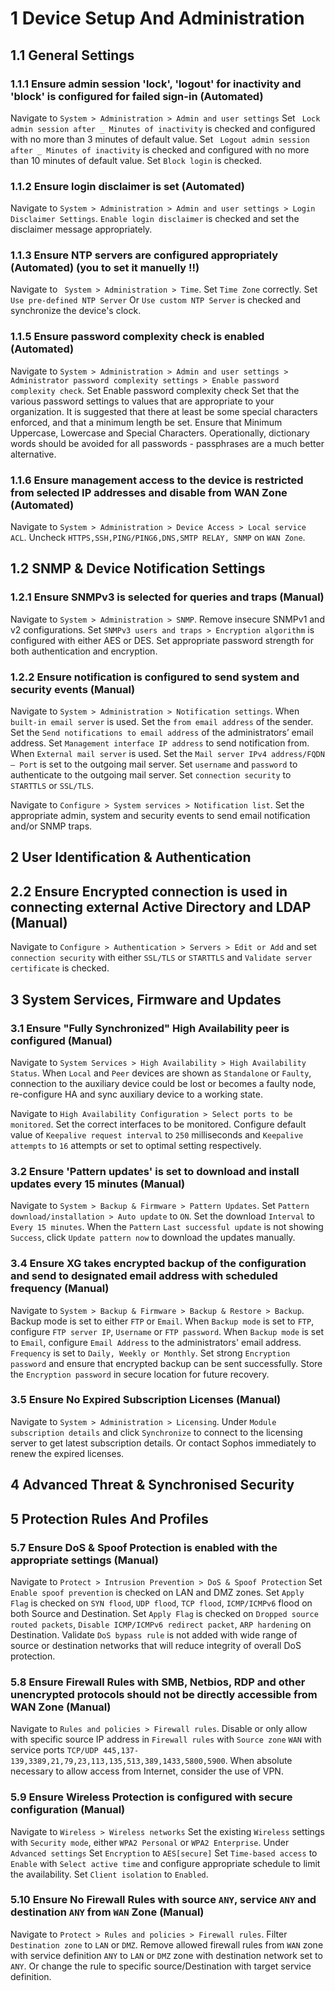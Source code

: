 # 1 Device Setup And Administration
## 1.1 General Settings
### 1.1.1 Ensure admin session 'lock', 'logout' for inactivity and 'block' is configured for failed sign-in (Automated)
Navigate to `System > Administration > Admin and user settings`
Set ` Lock admin session after _ Minutes of inactivity` is checked and configured with no more than 3 minutes of default value.
Set  ` Logout admin session after _ Minutes of inactivity` is checked and configured with no more than 10 minutes of default value.
Set `Block login` is checked.
### 1.1.2 Ensure login disclaimer is set (Automated)
Navigate to `System > Administration > Admin and user settings > Login Disclaimer Settings`.
`Enable login disclaimer` is checked and set the disclaimer message appropriately.
### 1.1.3 Ensure NTP servers are configured appropriately (Automated) (you to set it manuelly !!)
Navigate to ` System > Administration > Time`.
Set `Time Zone` correctly.
Set ` Use pre-defined NTP Server ` Or ` Use custom NTP Server ` is checked and 
synchronize the device's clock.
### 1.1.5 Ensure password complexity check is enabled (Automated)
Navigate to ` System > Administration > Admin and user settings > Administrator password complexity settings > Enable password complexity check `.
Set Enable password complexity check
Set that the various password settings to values that are appropriate to your organization. It is suggested that there at least be some special characters enforced, and that a minimum length be set. Ensure that Minimum Uppercase, Lowercase and Special Characters. 
Operationally, dictionary words should be avoided for all passwords - passphrases are a much better alternative.
### 1.1.6 Ensure management access to the device is restricted from selected IP addresses and disable from WAN Zone (Automated)
Navigate to `System > Administration > Device Access > Local service ACL`.
Uncheck `HTTPS,SSH,PING/PING6,DNS,SMTP RELAY, SNMP` on `WAN Zone`.


## 1.2 SNMP & Device Notification Settings
### 1.2.1 Ensure SNMPv3 is selected for queries and traps (Manual)
Navigate to `System > Administration > SNMP`.
Remove insecure SNMPv1 and v2 configurations.
Set `SNMPv3 users and traps > Encryption algorithm` is configured with either 
AES or DES. Set appropriate password strength for both authentication and encryption.
### 1.2.2 Ensure notification is configured to send system and security events (Manual)
Navigate to `System > Administration > Notification settings`.
    When `built-in email server` is used.
        Set the `from email address` of the sender.
        Set the `Send notifications to email address` of the administrators’ email address.
        Set `Management interface IP address` to send notification from.
    When `External mail server` is used.
        Set the `Mail server IPv4 address/FQDN – Port` is set to the outgoing mail server.
        Set `username` and `password` to authenticate to the outgoing mail server.
        Set `connection security` to `STARTTLS` or `SSL/TLS`.

Navigate to `Configure > System services > Notification list`.
Set the appropriate admin, system and security events to send email notification and/or SNMP traps.

## 2 User Identification & Authentication
## 2.2 Ensure Encrypted connection is used in connecting external Active Directory and LDAP (Manual)
Navigate to `Configure > Authentication > Servers > Edit or Add` and set `connection security` with either `SSL/TLS` or `STARTTLS` and `Validate server certificate` is checked.
## 3 System Services, Firmware and Updates
### 3.1 Ensure "Fully Synchronized" High Availability peer is configured (Manual)
Navigate to `System Services > High Availability > High Availability Status`.
    When `Local` and `Peer` devices are shown as `Standalone` or `Faulty`, connection to the auxiliary device could be lost or becomes a faulty node, re-configure HA and sync auxiliary device to a working state. 

Navigate to `High Availability Configuration > Select ports to be monitored`. 
Set the correct interfaces to be monitored.
Configure default value of `Keepalive request interval` to `250` milliseconds and `Keepalive attempts` to `16` attempts or set to optimal setting respectively.
### 3.2 Ensure 'Pattern updates' is set to download and install updates every 15 minutes (Manual)
Navigate to `System > Backup & Firmware > Pattern Updates`.
Set `Pattern download/installation > Auto update` to `ON`.
Set the download `Interval` to `Every 15 minutes`.
    When the `Pattern` `Last successful update` is not showing `Success`, 
    click `Update pattern now` to download the updates manually.
### 3.4 Ensure XG takes encrypted backup of the configuration and send to designated email address with scheduled frequency (Manual)
Navigate to `System > Backup & Firmware > Backup & Restore > Backup`.
Backup mode is set to either `FTP` or `Email`. 
    When `Backup mode` is set to `FTP`,
        configure `FTP server IP`, `Username` or `FTP password`.
    When `Backup mode` is set to `Email`,
        configure `Email Address` to the administrators' email address.
        `Frequency` is set to `Daily, Weekly or Monthly`.
Set strong `Encryption password` and ensure that encrypted backup can be sent successfully. Store the `Encryption password` in secure location for future recovery.
### 3.5 Ensure No Expired Subscription Licenses (Manual)
Navigate to `System > Administration > Licensing`.
Under `Module subscription details` and click `Synchronize` to connect to the 
licensing server to get latest subscription details. Or contact Sophos 
immediately to renew the expired licenses.
## 4 Advanced Threat & Synchronised Security
## 5 Protection Rules And Profiles
### 5.7 Ensure DoS & Spoof Protection is enabled with the appropriate settings (Manual)
Navigate to `Protect > Intrusion Prevention > DoS & Spoof Protection`
Set `Enable spoof prevention` is checked on LAN and DMZ zones.
Set `Apply Flag` is checked on `SYN flood`, `UDP flood`, `TCP flood`, `ICMP/ICMPv6` flood on both Source and Destination.
Set `Apply Flag` is checked on `Dropped source routed packets`, `Disable ICMP/ICMPv6 redirect packet`, `ARP hardening` on Destination.
Validate `DoS bypass rule` is not added with wide range of source or destination networks that will reduce integrity of overall DoS protection.
### 5.8 Ensure Firewall Rules with SMB, Netbios, RDP and other unencrypted protocols should not be directly accessible from WAN Zone (Manual)
Navigate to `Rules and policies > Firewall rules`.
Disable or only allow with specific source IP address in `Firewall rules` 
    with `Source zone` `WAN` with service ports `TCP/UDP 445,137-139,3389,21,79,23,113,135,513,389,1433,5800,5900`. 
    When absolute necessary to allow access from Internet, consider the use of VPN.
### 5.9 Ensure Wireless Protection is configured with secure configuration (Manual)
Navigate to `Wireless > Wireless networks`
Set the existing `Wireless` settings with `Security mode`, either `WPA2 Personal` or `WPA2 Enterprise`.
Under `Advanced settings`
Set `Encryption` to `AES[secure]`
Set `Time-based access` to `Enable` with `Select active time` and configure 
appropriate schedule to limit the availability.
Set `Client isolation` to `Enabled`.
### 5.10 Ensure No Firewall Rules with source `ANY`, service `ANY` and destination `ANY` from `WAN` Zone (Manual)
Navigate to `Protect > Rules and policies > Firewall rules`.
Filter `Destination zone` to `LAN` or `DMZ`.
Remove allowed firewall rules from `WAN` zone with service definition `ANY` to `LAN` or `DMZ` zone with destination network set to `ANY`. Or change the rule to specific source/Destination with target service definition.
